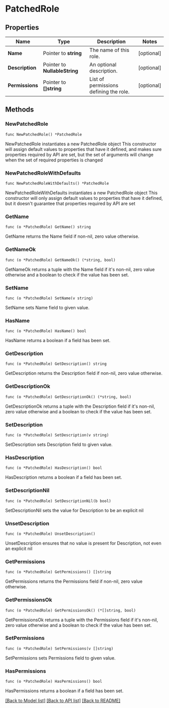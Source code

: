# PatchedRole

## Properties

Name | Type | Description | Notes
------------ | ------------- | ------------- | -------------
**Name** | Pointer to **string** | The name of this role. | [optional] 
**Description** | Pointer to **NullableString** | An optional description. | [optional] 
**Permissions** | Pointer to **[]string** | List of permissions defining the role. | [optional] 

## Methods

### NewPatchedRole

`func NewPatchedRole() *PatchedRole`

NewPatchedRole instantiates a new PatchedRole object
This constructor will assign default values to properties that have it defined,
and makes sure properties required by API are set, but the set of arguments
will change when the set of required properties is changed

### NewPatchedRoleWithDefaults

`func NewPatchedRoleWithDefaults() *PatchedRole`

NewPatchedRoleWithDefaults instantiates a new PatchedRole object
This constructor will only assign default values to properties that have it defined,
but it doesn't guarantee that properties required by API are set

### GetName

`func (o *PatchedRole) GetName() string`

GetName returns the Name field if non-nil, zero value otherwise.

### GetNameOk

`func (o *PatchedRole) GetNameOk() (*string, bool)`

GetNameOk returns a tuple with the Name field if it's non-nil, zero value otherwise
and a boolean to check if the value has been set.

### SetName

`func (o *PatchedRole) SetName(v string)`

SetName sets Name field to given value.

### HasName

`func (o *PatchedRole) HasName() bool`

HasName returns a boolean if a field has been set.

### GetDescription

`func (o *PatchedRole) GetDescription() string`

GetDescription returns the Description field if non-nil, zero value otherwise.

### GetDescriptionOk

`func (o *PatchedRole) GetDescriptionOk() (*string, bool)`

GetDescriptionOk returns a tuple with the Description field if it's non-nil, zero value otherwise
and a boolean to check if the value has been set.

### SetDescription

`func (o *PatchedRole) SetDescription(v string)`

SetDescription sets Description field to given value.

### HasDescription

`func (o *PatchedRole) HasDescription() bool`

HasDescription returns a boolean if a field has been set.

### SetDescriptionNil

`func (o *PatchedRole) SetDescriptionNil(b bool)`

 SetDescriptionNil sets the value for Description to be an explicit nil

### UnsetDescription
`func (o *PatchedRole) UnsetDescription()`

UnsetDescription ensures that no value is present for Description, not even an explicit nil
### GetPermissions

`func (o *PatchedRole) GetPermissions() []string`

GetPermissions returns the Permissions field if non-nil, zero value otherwise.

### GetPermissionsOk

`func (o *PatchedRole) GetPermissionsOk() (*[]string, bool)`

GetPermissionsOk returns a tuple with the Permissions field if it's non-nil, zero value otherwise
and a boolean to check if the value has been set.

### SetPermissions

`func (o *PatchedRole) SetPermissions(v []string)`

SetPermissions sets Permissions field to given value.

### HasPermissions

`func (o *PatchedRole) HasPermissions() bool`

HasPermissions returns a boolean if a field has been set.


[[Back to Model list]](../README.md#documentation-for-models) [[Back to API list]](../README.md#documentation-for-api-endpoints) [[Back to README]](../README.md)


